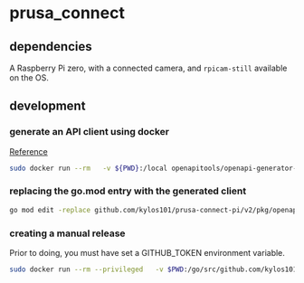 # prusa_connect

## dependencies

A Raspberry Pi zero, with a connected camera, and `rpicam-still` available on the OS.

## development

### generate an API client using docker

[Reference](https://openapi-generator.tech/docs/installation#docker)

```bash
sudo docker run --rm   -v ${PWD}:/local openapitools/openapi-generator-cli generate   -i /local/specs/prusaconnect.0.22.0.yaml   -g go   -o /local/client
```


### replacing the go.mod entry with the generated client

```bash
go mod edit -replace github.com/kylos101/prusa-connect-pi/v2/pkg/openapi=./pkg/openapi
```

### creating a manual release

Prior to doing, you must have set a GITHUB_TOKEN environment variable.

```bash
sudo docker run --rm --privileged   -v $PWD:/go/src/github.com/kylos101/prusa-connect-pi -v /var/run/docker.sock:/var/run/docker.sock -w /go/src/github.com/kylos101/prusa-connect-pi -e GITHUB_TOKEN goreleaser/goreleaser release
```